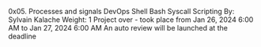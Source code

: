 0x05. Processes and signals
DevOps
Shell
Bash
Syscall
Scripting
 By: Sylvain Kalache
 Weight: 1
 Project over - took place from Jan 26, 2024 6:00 AM to Jan 27, 2024 6:00 AM
 An auto review will be launched at the deadline

